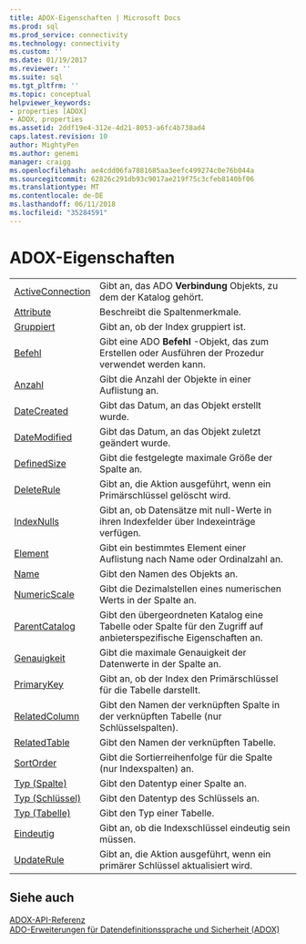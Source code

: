```yaml
---
title: ADOX-Eigenschaften | Microsoft Docs
ms.prod: sql
ms.prod_service: connectivity
ms.technology: connectivity
ms.custom: ''
ms.date: 01/19/2017
ms.reviewer: ''
ms.suite: sql
ms.tgt_pltfrm: ''
ms.topic: conceptual
helpviewer_keywords:
- properties [ADOX]
- ADOX, properties
ms.assetid: 2ddf19e4-312e-4d21-8053-a6fc4b738ad4
caps.latest.revision: 10
author: MightyPen
ms.author: genemi
manager: craigg
ms.openlocfilehash: ae4cdd06fa7881685aa3eefc499274c0e76b044a
ms.sourcegitcommit: 62826c291db93c9017ae219f75c3cfeb8140bf06
ms.translationtype: MT
ms.contentlocale: de-DE
ms.lasthandoff: 06/11/2018
ms.locfileid: "35284591"
---
```

# <a name="adox-properties"></a>ADOX-Eigenschaften
|||  
|-|-|  
|[ActiveConnection](../../../ado/reference/adox-api/activeconnection-property-adox.md)|Gibt an, das ADO **Verbindung** Objekts, zu dem der Katalog gehört.|  
|[Attribute](../../../ado/reference/adox-api/attributes-property-adox.md)|Beschreibt die Spaltenmerkmale.|  
|[Gruppiert](../../../ado/reference/adox-api/clustered-property-adox.md)|Gibt an, ob der Index gruppiert ist.|  
|[Befehl](../../../ado/reference/adox-api/command-property-adox.md)|Gibt eine ADO **Befehl** -Objekt, das zum Erstellen oder Ausführen der Prozedur verwendet werden kann.|  
|[Anzahl](../../../ado/reference/ado-api/count-property-ado.md)|Gibt die Anzahl der Objekte in einer Auflistung an.|  
|[DateCreated](../../../ado/reference/adox-api/datecreated-property-adox.md)|Gibt das Datum, an das Objekt erstellt wurde.|  
|[DateModified](../../../ado/reference/adox-api/datemodified-property-adox.md)|Gibt das Datum, an das Objekt zuletzt geändert wurde.|  
|[DefinedSize](../../../ado/reference/adox-api/definedsize-property-adox.md)|Gibt die festgelegte maximale Größe der Spalte an.|  
|[DeleteRule](../../../ado/reference/adox-api/deleterule-property-adox.md)|Gibt an, die Aktion ausgeführt, wenn ein Primärschlüssel gelöscht wird.|  
|[IndexNulls](../../../ado/reference/adox-api/indexnulls-property-adox.md)|Gibt an, ob Datensätze mit null-Werte in ihren Indexfelder über Indexeinträge verfügen.|  
|[Element](../../../ado/reference/ado-api/item-property-ado.md)|Gibt ein bestimmtes Element einer Auflistung nach Name oder Ordinalzahl an.|  
|[Name](../../../ado/reference/adox-api/name-property-adox.md)|Gibt den Namen des Objekts an.|  
|[NumericScale](../../../ado/reference/adox-api/numericscale-property-adox.md)|Gibt die Dezimalstellen eines numerischen Werts in der Spalte an.|  
|[ParentCatalog](../../../ado/reference/adox-api/parentcatalog-property-adox.md)|Gibt den übergeordneten Katalog eine Tabelle oder Spalte für den Zugriff auf anbieterspezifische Eigenschaften an.|  
|[Genauigkeit](../../../ado/reference/adox-api/precision-property-adox.md)|Gibt die maximale Genauigkeit der Datenwerte in der Spalte an.|  
|[PrimaryKey](../../../ado/reference/adox-api/primarykey-property-adox.md)|Gibt an, ob der Index den Primärschlüssel für die Tabelle darstellt.|  
|[RelatedColumn](../../../ado/reference/adox-api/relatedcolumn-property-adox.md)|Gibt den Namen der verknüpften Spalte in der verknüpften Tabelle (nur Schlüsselspalten).|  
|[RelatedTable](../../../ado/reference/adox-api/relatedtable-property-adox.md)|Gibt den Namen der verknüpften Tabelle.|  
|[SortOrder](../../../ado/reference/adox-api/sortorder-property-adox.md)|Gibt die Sortierreihenfolge für die Spalte (nur Indexspalten) an.|  
|[Typ (Spalte)](../../../ado/reference/adox-api/type-property-column-adox.md)|Gibt den Datentyp einer Spalte an.|  
|[Typ (Schlüssel)](../../../ado/reference/adox-api/type-property-key-adox.md)|Gibt den Datentyp des Schlüssels an.|  
|[Typ (Tabelle)](../../../ado/reference/adox-api/type-property-table-adox.md)|Gibt den Typ einer Tabelle.|  
|[Eindeutig](../../../ado/reference/adox-api/unique-property-adox.md)|Gibt an, ob die Indexschlüssel eindeutig sein müssen.|  
|[UpdateRule](../../../ado/reference/adox-api/updaterule-property-adox.md)|Gibt an, die Aktion ausgeführt, wenn ein primärer Schlüssel aktualisiert wird.|  
  
## <a name="see-also"></a>Siehe auch  
 [ADOX-API-Referenz](../../../ado/reference/adox-api/adox-api-reference.md)   
 [ADO-Erweiterungen für Datendefinitionssprache und Sicherheit (ADOX)](../../../ado/guide/extensions/ado-extensions-for-data-definition-language-and-security-adox.md)

